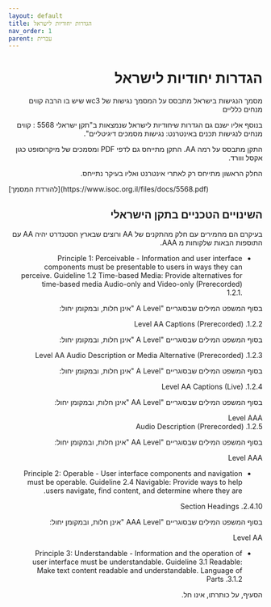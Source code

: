 ```yaml
---
layout: default
title: הגדרות יחודיות לישראל
nav_order: 1
parent: עברית
---
```

<div dir="rtl">
<h1>
הגדרות יחודיות לישראל
</h1>

מסמך הנגישות בישראל מתבסס על המסמך נגישות של wc3 שיש בו הרבה קווים מנחים כלליים

 בנוסף אליו ישנם גם הגדרות שיחודיות לישראל שנמצאות ב"תקן ישראלי 5568   : קווים מנחים לנגישות תכנים באינטרנט: נגישות מסמכים דיגיטליים".

התקן מתבסס על רמה AA.
התקן מתייחס גם לדפי PDF ומסמכים של מיקרוסופט כגון אקסל ווורד.

החלק הראשון מתייחס רק לאתרי אינטרנט ואליו בעיקר נתייחס.
<div dir="ltr">
 [להורדת המסמך](https://www.isoc.org.il/files/docs/5568.pdf)
</div>
 
 <h2>
 השינויים הטכניים בתקן הישראלי
 </h2>

בעיקרם הם מחמירים עם חלק מהתקנים של AA ורוצים שבארץ הסטנדרט יהיה AA עם התוספות הבאות שלקוחות מ AAA.


- Principle 1: Perceivable - Information and user interface components must be presentable
to users in ways they can perceive.
Guideline 1.2 Time-based Media: Provide alternatives for time-based media
Audio-only and Video-only (Prerecorded)\
.1.2.1

בסוף המשפט המילים שבסוגריים "A Level "אינן חלות, ובמקומן יחול:  

Level AA
Captions (Prerecorded) .1.2.2

בסוף המשפט המילים שבסוגריים "A Level "אינן חלות, ובמקומן יחול:
  

Level AA
Audio Description or Media Alternative (Prerecorded) .1.2.3  

בסוף המשפט המילים שבסוגריים "A Level "אינן חלות, ובמקומן יחול:  

Level AA  Captions (Live) .1.2.4  

בסוף המשפט המילים שבסוגריים "AA Level "אינן חלות, ובמקומן יחול:  

Level AAA  
Audio Description (Prerecorded) .1.2.5  

בסוף המשפט המילים שבסוגריים "AA Level "אינן חלות, ובמקומן יחול:  

Level AAA  

- Principle 2: Operable - User interface components and navigation must be operable.
Guideline 2.4 Navigable: Provide ways to help users navigate, find content,
and determine where they are.  

Section Headings .2.4.10  

בסוף המשפט המילים שבסוגריים "AAA Level "אינן חלות, ובמקומן יחול:  

Level AA  

- Principle 3: Understandable - Information and the operation of user interface
must be understandable.
Guideline 3.1 Readable: Make text content readable and understandable.
Language of Parts .3.1.2  

הסעיף, על כותרתו, אינו חל.  
 
</div>